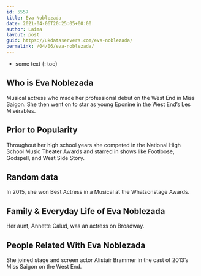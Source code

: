 ```yaml
---
id: 5557
title: Eva Noblezada
date: 2021-04-06T20:25:05+00:00
author: Laima
layout: post
guid: https://ukdataservers.com/eva-noblezada/
permalink: /04/06/eva-noblezada/
---
```


* some text
{: toc}


## Who is Eva Noblezada
                  
                  
                  
Musical actress who made her professional debut on the West End in Miss Saigon. She then went on to star as young Eponine in the West End&#8217;s Les Misérables.
                  
              
            
              
            
                
                
                
## Prior to Popularity
                  
                  
                  
Throughout her high school years she competed in the National High School Music Theater Awards and starred in shows like Footloose, Godspell, and West Side Story.
                  
              
            
              
            
                
                
                
## Random data
                  
                  
                  
In 2015, she won Best Actress in a Musical at the Whatsonstage Awards.
                  
              
            
              
            
                
                
                
## Family & Everyday Life of Eva Noblezada
                  
                  
                  
Her aunt, Annette Calud, was an actress on Broadway.
                  
              
            
              
            
                
                
                
## People Related With Eva Noblezada
                  
                  
                  
She joined stage and screen actor Alistair Brammer in the cast of 2013&#8217;s Miss Saigon on the West End.
                  
              
            
              
            
                
              
            
              
              
            
            
              
            
          
          
          